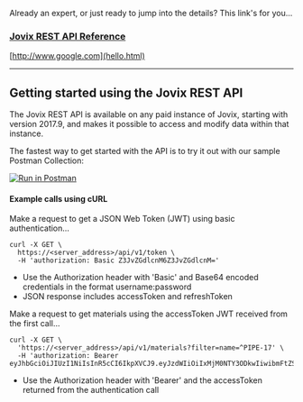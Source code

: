 Already an expert, or just ready to jump into the details? This link's for you...

### [Jovix REST API Reference](public/index.html)

[http://www.google.com](hello.html)

---

## Getting started using the Jovix REST API

The Jovix REST API is available on any paid instance of Jovix, starting with version 2017.9, and makes it possible to access and modify data within that instance. 

The fastest way to get started with the API is to try it out with our sample Postman Collection:

<a href="https://app.getpostman.com/run-collection/2eec01d5777eda9bccfd" target="_blank"><img src="https://run.pstmn.io/button.svg" alt="Run in Postman"></a>

#### Example calls using cURL

Make a request to get a JSON Web Token (JWT) using basic authentication...

```
curl -X GET \
  https://<server_address>/api/v1/token \
  -H 'authorization: Basic Z3JvZGdlcnM6Z3JvZGdlcnM='
```

* Use the Authorization header with 'Basic' and Base64 encoded credentials in the format username:password
* JSON response includes accessToken and refreshToken

Make a request to get materials using the accessToken JWT received from the first call...

```
curl -X GET \
  'https://<server_address>/api/v1/materials?filter=name=^PIPE-17' \
  -H 'authorization: Bearer eyJhbGciOiJIUzI1NiIsInR5cCI6IkpXVCJ9.eyJzdWIiOiIxMjM0NTY3ODkwIiwibmFtZSI6IkpvaG4gRG9lIiwiYWRtaW4iOnRydWV9.TJVA95OrM7E2cBab30RMHrHDcEfxjoYZgeFONFh7HgQ'
```

* Use the Authorization header with 'Bearer' and the accessToken returned from the authentication call

